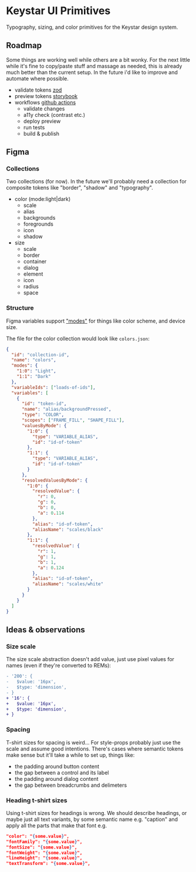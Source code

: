 # Keystar UI Primitives

Typography, sizing, and color primitives for the Keystar design system.

## Roadmap

Some things are working well while others are a bit wonky. For the next little
while it's fine to copy/paste stuff and massage as needed, this is already much
better than the current setup. In the future i'd like to improve and automate
where possible.

- validate tokens [zod](https://zod.dev/)
- preview tokens [storybook](https://storybook.js.org/)
- workflows [github actions](https://docs.github.com/en/actions)
  - validate changes
  - a11y check (contrast etc.)
  - deploy preview
  - run tests
  - build & publish

## Figma

### Collections

Two collections (for now). In the future we'll probably need a collection for
composite tokens like "border", "shadow" and "typography".

- color (mode:light|dark)
  - scale
  - alias
  - backgrounds
  - foregrounds
  - icon
  - shadow
- size
  - scale
  - border
  - container
  - dialog
  - element
  - icon
  - radius
  - space

### Structure

Figma variables support
["modes"](https://help.figma.com/hc/en-us/articles/15343816063383-Modes-for-variables)
for things like color scheme, and device size.

The file for the color collection would look like `colors.json`:

```json
{
  "id": "collection-id",
  "name": "colors",
  "modes": {
    "1:0": "Light",
    "1:1": "Dark"
  },
  "variableIds": ["loads-of-ids"],
  "variables": [
    {
      "id": "token-id",
      "name": "alias/backgroundPressed",
      "type": "COLOR",
      "scopes": ["FRAME_FILL", "SHAPE_FILL"],
      "valuesByMode": {
        "1:0": {
          "type": "VARIABLE_ALIAS",
          "id": "id-of-token"
        },
        "1:1": {
          "type": "VARIABLE_ALIAS",
          "id": "id-of-token"
        }
      },
      "resolvedValuesByMode": {
        "1:0": {
          "resolvedValue": {
            "r": 0,
            "g": 0,
            "b": 0,
            "a": 0.114
          },
          "alias": "id-of-token",
          "aliasName": "scales/black"
        },
        "1:1": {
          "resolvedValue": {
            "r": 1,
            "g": 1,
            "b": 1,
            "a": 0.124
          },
          "alias": "id-of-token",
          "aliasName": "scales/white"
        }
      }
    }
  ]
}
```

## Ideas & observations

### Size scale

The size scale abstraction doesn't add value, just use pixel values for names
(even if they're converted to REMs):

```diff
- '200': {
-   $value: '16px',
-   $type: 'dimension',
- }
+ '16': {
+   $value: '16px',
+   $type: 'dimension',
+ }
```

### Spacing

T-shirt sizes for spacing is weird… For style-props probably just use the scale
and assume good intentions. There's cases where semantic tokens make sense but
it'll take a while to set up, things like:

- the padding around button content
- the gap between a control and its label
- the padding around dialog content
- the gap between breadcrumbs and delimeters

### Heading t-shirt sizes

Using t-shirt sizes for headings is wrong. We should describe headings, or maybe
just all text variants, by some semantic name e.g. "caption" and apply all the
parts that make that font e.g.

```json
"color": "{some.value}",
"fontFamily": "{some.value}",
"fontSize": "{some.value}",
"fontWeight": "{some.value}",
"lineHeight": "{some.value}",
"textTransform": "{some.value}",
```
